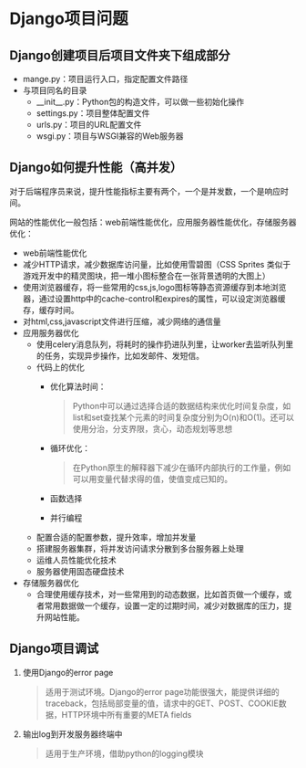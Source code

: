 # Django项目问题

## Django创建项目后项目文件夹下组成部分

* mange.py：项目运行入口，指定配置文件路径
* 与项目同名的目录
  * \_\_init\_\_.py：Python包的构造文件，可以做一些初始化操作
  * settings.py：项目整体配置文件
  * urls.py：项目的URL配置文件
  * wsgi.py：项目与WSGI兼容的Web服务器

## Django如何提升性能（高并发）

对于后端程序员来说，提升性能指标主要有两个，一个是并发数，一个是响应时间。

网站的性能优化一般包括：web前端性能优化，应用服务器性能优化，存储服务器优化：

*  web前端性能优化
  * 减少HTTP请求，减少数据库访问量，比如使用雪碧图（CSS Sprites 类似于游戏开发中的精灵图块，把一堆小图标整合在一张背景透明的大图上）
  * 使用浏览器缓存，将一些常用的css,js,logo图标等静态资源缓存到本地浏览器，通过设置http中的cache-control和expires的属性，可以设定浏览器缓存，缓存时间。
  * 对html,css,javascript文件进行压缩，减少网络的通信量
* 应用服务器优化
  * 使用celery消息队列，将耗时的操作扔进队列里，让worker去监听队列里的任务，实现异步操作，比如发邮件、发短信。
  * 代码上的优化
    * 优化算法时间：

      > Python中可以通过选择合适的数据结构来优化时间复杂度，如list和set查找某个元素的时间复杂度分别为O\(n\)和O\(1\)。还可以使用分治，分支界限，贪心，动态规划等思想

    * 循环优化：

      > 在Python原生的解释器下减少在循环内部执行的工作量，例如可以用变量代替求得的值，使值变成已知的。

    * 函数选择
    * 并行编程
  * 配置合适的配置参数，提升效率，增加并发量
  * 搭建服务器集群，将并发访问请求分散到多台服务器上处理
  * 运维人员性能优化技术
  * 服务器使用固态硬盘技术
* 存储服务器优化
  * 合理使用缓存技术，对一些常用到的动态数据，比如首页做一个缓存，或者常用数据做一个缓存，设置一定的过期时间，减少对数据库的压力，提升网站性能。

## Django项目调试

1. 使用Django的error page

   > 适用于测试环境。Django的error page功能很强大，能提供详细的traceback，包括局部变量的值，请求中的GET、POST、COOKIE数据，HTTP环境中所有重要的META fields

2. 输出log到开发服务器终端中

   > 适用于生产环境，借助python的logging模块


